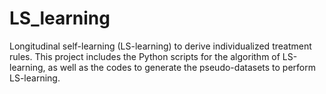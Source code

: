 # LS_learning
Longitudinal self-learning (LS-learning) to derive individualized treatment rules. This project includes the Python scripts for the algorithm of LS-learning, as well as the codes to generate the pseudo-datasets to perform LS-learning. 
